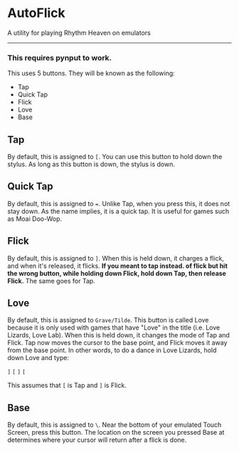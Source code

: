 # AutoFlick
A utility for playing Rhythm Heaven on emulators
<hr></hr>

### This requires pynput to work.

This uses 5 buttons. They will be known as the following:

* Tap
* Quick Tap
* Flick
* Love
* Base

## Tap
By default, this is assigned to `[`. You can use this button to hold down the stylus. As long as this button is down, the stylus is down.

## Quick Tap
By default, this is assigned to `=`. Unlike Tap, when you press this, it does not stay down. As the name implies, it is a quick tap. It is useful for games such as Moai Doo-Wop.

## Flick
By default, this is assigned to `]`. When this is held down, it charges a flick, and when it's released, it flicks. **If you meant to tap instead. of flick but hit the wrong button, while holding down Flick, hold down Tap, then release Flick.** The same goes for Tap.

## Love
By default, this is assigned to `Grave/Tilde`. This button is called Love because it is only used with games that have "Love" in the title (i.e. Love Lizards, Love Lab). When this is held down, it changes the mode of Tap and Flick. Tap now moves the cursor to the base point, and Flick moves it away from the base point. In other words, to do a dance in Love Lizards, hold down Love and type: 

`]` `[` `]` `[`

This assumes that `[` is Tap and `]` is Flick.

## Base
By default, this is assigned to `\`. Near the bottom of your emulated Touch Screen, press this button. The location on the screen you pressed Base at determines where your cursor will return after a flick is done.
